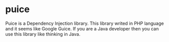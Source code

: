 # puice

Puice is a Dependency Injection library. This library writed in PHP language and it seems like Google Guice. If you are a Java developer then you can use this library like thinking in Java.

